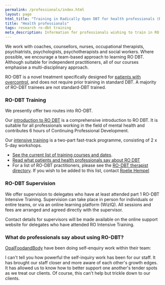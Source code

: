 ```yaml
---
permalink: /professionals/index.html
layout: page
html_title: "Training in Radically Open DBT for health professionals (RO DBT)"
title: "Health professionals"
tags: research ro-dbt training
meta_description: Information for professionals wishing to train in RO DBT.
---
```



We work with coaches, counsellors, nurses, occupational therapists, psychiatrists, psychologists, psychotherapists and social workers. Where possible, we encourage a team-based approach to learning RO DBT. Although suitable for independent practitioners, all of our courses emphasise a multi-disciplinary approach.

RO-DBT is a novel treatment specifically designed for [patients with overcontrol](/about/), and does not require prior training in standard DBT. A majority of RO-DBT trainees are not standard-DBT trained.


### RO-DBT Training

We presently offer two routes into RO-DBT.

Our [introduction to RO DBT](/training/introduction/) is a comprehensive introduction to RO DBT. It is suitable for all professionals working in the field of mental health and contributes 6 hours of Continuing Professional Development.

Our [intensive training](/training/intensive/) is a two-part fast-track programme, consisting of 2 x 5-day workshops.

- [See the current list of training courses and dates](/events/).
- [Read what patients and health professionals say about RO DBT](/about/quotes/)
- For a list of RO-DBT practitioners, please see the [RO-DBT therapist directory](/therapist-directory/). If you wish to be added to this list, contact [Roelie Hempel](mailto:roelie@radicallyopen.net)


### RO-DBT Supervision

We offer supervision to delegates who have at least attended part 1 RO-DBT Intensive Training. Supervision can take place in person for individuals or entire teams, or via an online learning platform (WizIQ). All sessions and fees are arranged and agreed directly with the supervisor. 

Contact details for supervisors will be made available on the online support website for delegates who have attended RO Intensive Training. 


### What do professionals say about using RO-DBT?

[OpalFoodandBody](http://www.opalfoodandbody.com/) have been doing self-enquiry work within their team:

<quote>I can't tell you how powerful the self-inquiry work has been for our staff.  It has brought our staff closer and more aware of each other's growth edges.  It has allowed us to know how to better support one another's tender spots as we treat our clients.  Of course, this can't help but trickle down to our clients.</quote>
